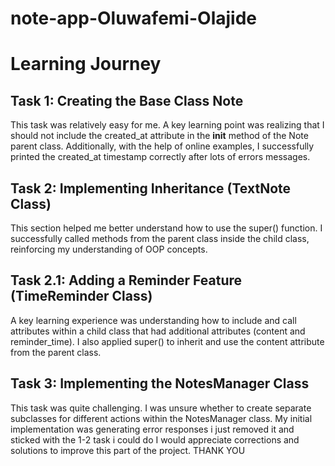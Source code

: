 # note-app-Oluwafemi-Olajide

# Learning Journey

## Task 1: Creating the Base Class Note

This task was relatively easy for me.
A key learning point was realizing that I should not include the created_at attribute in the __init__ method of the Note parent class.
Additionally, with the help of online examples, I successfully printed the created_at timestamp correctly after lots of errors messages.

## Task 2: Implementing Inheritance (TextNote Class)

This section helped me better understand how to use the super() function.
I successfully called methods from the parent class inside the child class, reinforcing my understanding of OOP concepts.

## Task 2.1: Adding a Reminder Feature (TimeReminder Class)

A key learning experience was understanding how to include and call attributes within a child class that had additional attributes (content and reminder_time).
I also applied super() to inherit and use the content attribute from the parent class.

## Task 3: Implementing the NotesManager Class

This task was quite challenging.
I was unsure whether to create separate subclasses for different actions within the NotesManager class.
My initial implementation was generating error responses i just removed it and sticked with the 1-2 task i could do
I would appreciate corrections and solutions to improve this part of the project. THANK YOU
